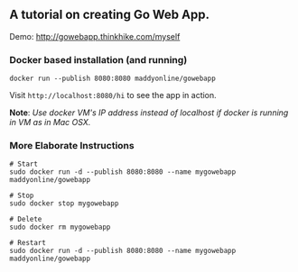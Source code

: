 ## A tutorial on creating Go Web App.

Demo: http://gowebapp.thinkhike.com/myself

### Docker based installation (and running)

```
docker run --publish 8080:8080 maddyonline/gowebapp
```

Visit `http://localhost:8080/hi` to see the app in action. 

**Note**: *Use docker VM's IP address instead of localhost if docker is running in VM as in Mac OSX.*


### More Elaborate Instructions

```
# Start
sudo docker run -d --publish 8080:8080 --name mygowebapp  maddyonline/gowebapp

# Stop
sudo docker stop mygowebapp 

# Delete
sudo docker rm mygowebapp

# Restart
sudo docker run -d --publish 8080:8080 --name mygowebapp  maddyonline/gowebapp
```
